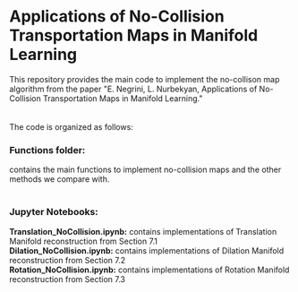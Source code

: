 # Applications of No-Collision Transportation Maps in Manifold Learning
This repository provides the main code to implement the no-collison map algorithm from the paper "E. Negrini, L. Nurbekyan, Applications of No-Collision Transportation Maps in Manifold Learning."  <br /> 
 <br />  
The code is organized as follows: <br /> 
### Functions folder: <br /> 
contains the main functions to implement no-collision maps and the other methods we compare with. <br /> 
 <br /> 
### Jupyter Notebooks: <br /> 
**Translation_NoCollision.ipynb:** contains implementations of Translation Manifold reconstruction from Section 7.1 <br /> 
**Dilation_NoCollision.ipynb:** contains implementations of Dilation Manifold reconstruction from Section 7.2 <br /> 
**Rotation_NoCollision.ipynb:** contains implementations of Rotation Manifold reconstruction from Section 7.3 <br /> 
